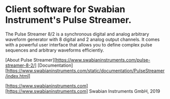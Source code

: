 
# Client software for Swabian Instrument's Pulse Streamer.


The Pulse Streamer 8/2 is a synchronous digital and analog arbitrary waveform generator with 8 digital and 2 analog output channels. It comes with a powerful user interface that allows you to define complex pulse sequences and arbitrary waveforms efficiently.


[About Pulse Streamer][https://www.swabianinstruments.com/pulse-streamer-8-2/]
[Documentation][https://www.swabianinstruments.com/static/documentation/PulseStreamer/index.html]


[https://www.swabianinstruments.com][https://www.swabianinstruments.com]
Swabian Instruments GmbH, 2019